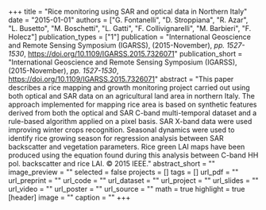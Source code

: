 +++
title = "Rice monitoring using SAR and optical data in Northern Italy"
date = "2015-01-01"
authors = ["G. Fontanelli", "D. Stroppiana", "R. Azar", "L. Busetto", "M. Boschetti", "L. Gatti", "F. Collivignarelli", "M. Barbieri", "F. Holecz"]
publication_types = ["1"]
publication = "International Geoscience and Remote Sensing Symposium (IGARSS), (2015-November), _pp. 1527-1530_, https://doi.org/10.1109/IGARSS.2015.7326071"
publication_short = "International Geoscience and Remote Sensing Symposium (IGARSS), (2015-November), _pp. 1527-1530_, https://doi.org/10.1109/IGARSS.2015.7326071"
abstract = "This paper describes a rice mapping and growth monitoring project carried out using both optical and SAR data on an agricultural land area in northern Italy. The approach implemented for mapping rice area is based on synthetic features derived from both the optical and SAR C-band multi-temporal dataset and a rule-based algorithm applied on a pixel basis. SAR X-band data were used improving winter crops recognition. Seasonal dynamics were used to identify rice growing season for regression analysis between SAR backscatter and vegetation parameters. Rice green LAI maps have been produced using the equation found during this analysis between C-band HH pol. backscatter and rice LAI. © 2015 IEEE."
abstract_short = ""
image_preview = ""
selected = false
projects = []
tags = []
url_pdf = ""
url_preprint = ""
url_code = ""
url_dataset = ""
url_project = ""
url_slides = ""
url_video = ""
url_poster = ""
url_source = ""
math = true
highlight = true
[header]
image = ""
caption = ""
+++
